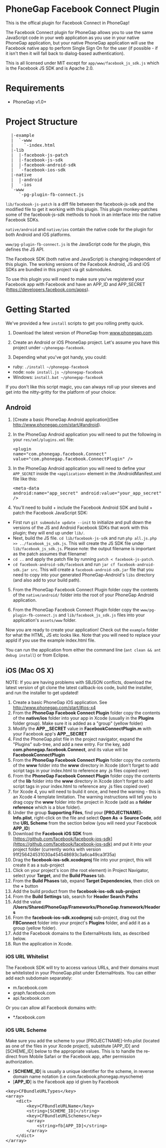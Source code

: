 # PhoneGap Facebook Connect Plugin

This is the offical plugin for Facebook Connect in PhoneGap!

The Facebook Connect plugin for PhoneGap allows you to use the same JavaScript code in your web application as you 
use in your native PhoneGap application, but your native PhoneGap application will use the Facebook native app to 
perform Single Sign On for the user (if possible - if it isn't then it
will fall back to dialog-based authentication).

This is all licensed under MIT except for `app/www/facebook_js_sdk.js` which is the Facebook JS SDK and is Apache 2.0.

# Requirements

* PhoneGap v1.0+

# Project Structure

<pre>
  |-example
  |  `-www
  |    `-index.html
  |-lib
  |  |-facebook-js-patch
  |  |-facebook-js-sdk
  |  |-facebook-android-sdk
  |  `-facebook-ios-sdk
  |-native
  |  |-android
  |  `-ios
  `-www
     `-pg-plugin-fb-connect.js
</pre>

`lib/facebook-js-patch` is a diff file between the facebook-js-sdk and
the modified file to get it working with this plugin. This plugin
monkey-patches some of the facebook-js-sdk methods to hook in an
interface into the native Facebook SDKs.

`native/android` and `native/ios` contain the native code for the plugin for both Android and iOS platforms.

`www/pg-plugin-fb-connect.js` is the JavaScript code for the plugin, this defines the JS API.

The Facebook SDK (both native and JavaScript) is changing independent of this plugin. The working versions of the Facebook Android, JS and iOS SDKs are bundled in this project via git submodules.

To use this plugin you will need to make sure you've registered your Facebook app with Facebook and have an APP_ID and APP_SECRET (https://developers.facebook.com/apps).

# Getting Started

We've provided a few `install` scripts to get you rolling pretty quick.

1. Download the latest version of PhoneGap from www.phonegap.com.

2. Create an Android or iOS PhoneGap project. Let's assume you have this
   project under `~/phonegap-facebook`.

3. Depending what you've got handy, you could:
  * ruby: `./install ~/phonegap-facebook`
  * node: `node install.js ~/phonegap-facebook`
  * Windows: `install.bat ~/phonegap-facebook`

If you don't like this script magic, you can always roll up your sleeves
and get into the nitty-gritty for the platform of your choice:

## Android

1. [Create a basic PhoneGap Android application](See http://www.phonegap.com/start/#android).

2. In the PhoneGap Android application you will need to put the following in your `res/xml/plugins.xml` file: <pre>&lt;plugin name="com.phonegap.facebook.Connect" value="com.phonegap.facebook.ConnectPlugin" /&gt;</pre>

3. In the PhoneGap Android application you will need to define your `APP_SECRET` inside the `<application>` element in the /AndroidManifest.xml file like this: <pre>&lt;meta-data android:name="app_secret" android:value="your_app_secret" /&gt;</pre>

4. You'll need to build + include the Facebook Android SDK and build + patch the
   Facebook JavaScript SDK:
  * First run `git submodule update --init` to initialize and pull down
    the versions of the JS and Android Facebook SDKs that work with this plugin; they will end up under `lib/`.
  * Next, build the JS file. `cd lib/facebook-js-sdk` and run `php
    all.js.php >> ../facebook_js_sdk.js`. This will create the JS SDK file
    under `lib/facebook_js_sdk.js`. Please note: the output filename is
    important as the patch assumes that filename!
  * `cd ..` and apply the patch file by running `patch <
    facebook-js-patch`.
  * `cd facebook-android-sdk/facebook` and run `jar cf
    facebook-android-sdk.jar src`. This will create a
    `facebook-android-sdk.jar` file that you need to copy into your
    generated PhoneGap-Android's `libs` directory (and also add to your
    build path). 

5. From the PhoneGap Facebook Connect Plugin folder copy the contents of the `native/android/` folder into the root of your PhoneGap Android application.

6. From the PhoneGap Facebook Connect Plugin folder copy the `www/pg-plugin-fb-connect.js` and `lib/facebook_js_sdk.js` files into your application's `assets/www` folder.

Now you are ready to create your application! Check out the `example` folder for what the HTML, JS etc looks like. Note that you will need to replace your appId if you use the example index.html file.

You can run the application from either the command line (`ant clean && ant debug install`) or from Eclipse.

## iOS (Mac OS X)

NOTE: If you are having problems with SBJSON conflicts, download the latest version of git clone the latest callback-ios code, build the installer, and run the installer to get updated!

1. Create a basic PhoneGap iOS application. See http://www.phonegap.com/start/#ios-x4
2. From the **PhoneGap Facebook Connect Plugin** folder copy the contents of the **native/ios** folder into your app in Xcode (usually in the **Plugins** folder group). Make sure it is added as a "group" (yellow folder)
3. Modify the **APP__SECRET** value in **FacebookConnectPlugin.m** with your Facebook app's **APP__SECRET**
4. Find the PhoneGap.plist file in the project navigator, expand the "Plugins" sub-tree, and add a new entry. For the key, add **com.phonegap.facebook.Connect**, and its value will be **FacebookConnectPlugin**
5. From the **PhoneGap Facebook Connect Plugin** folder copy the contents of the **www** folder into the **www** directory in Xcode (don't forget to add script tags in your index.html to reference any .js files copied over)
6. From the **PhoneGap Facebook Connect Plugin** folder copy the contents of the **lib** folder into the **www** directory in Xcode (don't forget to add script tags in your index.html to reference any .js files copied over)
7. for Xcode 4, you will need to build it once, and heed the warning - this is an Xcode 4 template limitation. The warning instructions will tell you to drag copy the **www** folder into the project in Xcode (add as a **folder reference** which is a blue folder).
8. Under the group **Supporting Files**, find your **[PROJECTNAME]-Info.plist**, right-click on the file and select **Open As -> Source Code**, add the **URL Scheme** from the section below (you will need your Facebook **APP_ID**)
9. Download the **Facebook iOS SDK** from [https://github.com/facebook/facebook-ios-sdk](https://github.com/facebook/facebook-ios-sdk) and put it into your project folder (currently works with version 91f256424531030a454548693c3a6ca49ca3f35a)
10. Drag the **facebook-ios-sdk.xcodeproj** file into your project, this will create it as a sub-project
11. Click on your project's icon (the root element) in Project Navigator, select your **Target**, and the **Build Phases** tab.
12. From the **Build Phases** tab, expand **Target Dependencies**, then click on the **+** button
13. Add the build product from the **facebook-ios-sdk sub-project**
14. From the **Build Settings** tab, search for **Header Search Paths**
15. Add the value **/Users/Shared/PhoneGap/Frameworks/PhoneGap.framework/Headers**
16. From the **facebook-ios-sdk.xcodeproj** sub-project, drag out the **FBConnect** folder into your project's **Plugins** folder, and add it as a group (yellow folder).
17. Add the Facebook domains to the ExternalHosts lists, as described below.
18. Run the application in Xcode.


### iOS URL Whitelist

The Facebook SDK will try to access various URLs, and their domains must be whitelisted in your PhoneGap.plist under ExternalHosts.
You can either add each subdomain separately:

* m.facebook.com
* graph.facebook.com
* api.facebook.com

Or you can allow all Facebook domains with:
* *.facebook.com

### iOS URL Scheme

Make sure you add the scheme to your [PROJECTNAME]-Info.plist (located as one of the files in your Xcode project), substitute [APP_ID] and [SCHEME_ID] below to the appropriate values. This is to handle the re-direct from Mobile Safari or the Facebook app, after permission authorization.

* [**SCHEME_ID**] is usually a unique identifier for the scheme, in reverse domain name notation (i.e com.facebook.phonegap.myscheme)
* [**APP_ID**] is the Facebook app id given by Facebook

<pre>
&lt;key&gt;CFBundleURLTypes&lt;/key&gt;
&lt;array&gt;
	&lt;dict&gt;
		&lt;key&gt;CFBundleURLName&lt;/key&gt;
		&lt;string&gt;[SCHEME_ID]&lt;/string&gt;
		&lt;key&gt;CFBundleURLSchemes&lt;/key&gt;
		&lt;array&gt;
			&lt;string&gt;fb[APP_ID]&lt;/string&gt;
		&lt;/array&gt;
	&lt;/dict&gt;
&lt;/array&gt;
</pre>



